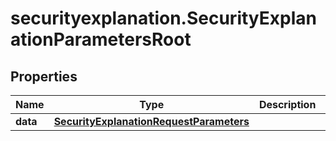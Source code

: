 # securityexplanation.SecurityExplanationParametersRoot

## Properties

Name | Type | Description | Notes
------------ | ------------- | ------------- | -------------
**data** | [**SecurityExplanationRequestParameters**](SecurityExplanationRequestParameters.md) |  | 


